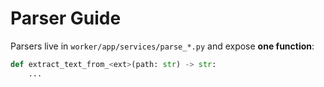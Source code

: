 # Parser Guide

Parsers live in `worker/app/services/parse_*.py` and expose **one function**:

```python
def extract_text_from_<ext>(path: str) -> str:
    ...
